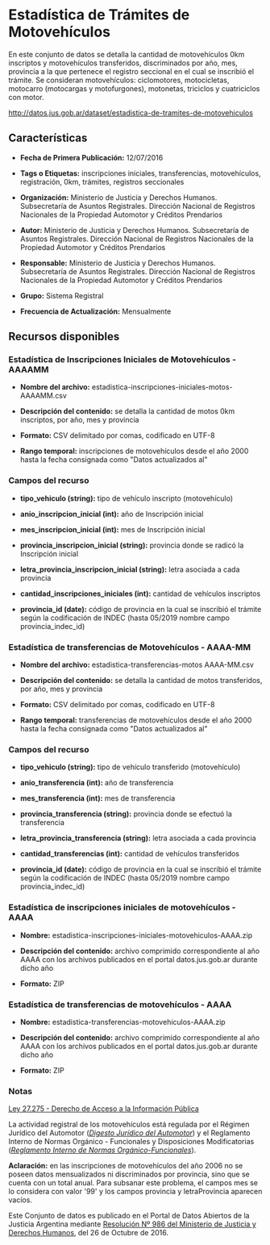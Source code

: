 Estadística de Trámites de Motovehículos
========================================

En este conjunto de datos se detalla la cantidad de motovehículos 0km inscriptos y motovehículos transferidos, discriminados por año, mes, provincia a la que pertenece el registro seccional en el cual se inscribió el trámite. Se consideran motovehículos: ciclomotores, motocicletas, motocarro (motocargas y motofurgones), motonetas, triciclos y cuatriciclos con motor.

http://datos.jus.gob.ar/dataset/estadistica-de-tramites-de-motovehiculos

Características
---------------

-   **Fecha de Primera Publicación:** 12/07/2016

-   **Tags o Etiquetas:** inscripciones iniciales, transferencias, motovehículos, registración, 0km, trámites, registros seccionales

-   **Organización:** Ministerio de Justicia y Derechos Humanos. Subsecretaría de Asuntos Registrales. Dirección Nacional de Registros Nacionales de la Propiedad Automotor y Créditos Prendarios

-   **Autor:** Ministerio de Justicia y Derechos Humanos. Subsecretaría de Asuntos Registrales. Dirección Nacional de Registros Nacionales de la Propiedad Automotor y Créditos Prendarios

-   **Responsable:** Ministerio de Justicia y Derechos Humanos. Subsecretaría de Asuntos Registrales. Dirección Nacional de Registros Nacionales de la Propiedad Automotor y Créditos Prendarios

-   **Grupo:** Sistema Registral

-   **Frecuencia de Actualización:** Mensualmente

Recursos disponibles
--------------------

### Estadística de Inscripciones Iniciales de Motovehículos - AAAAMM

-   **Nombre del archivo:** estadistica-inscripciones-iniciales-motos-AAAAMM.csv

-   **Descripción del contenido:** se detalla la cantidad de motos 0km inscriptos, por año, mes y provincia

-   **Formato:** CSV delimitado por comas, codificado en UTF-8

-   **Rango temporal:** inscripciones de motovehículos desde el año 2000 hasta la fecha consignada como "Datos actualizados al"

### Campos del recurso

-   **tipo_vehiculo (string):** tipo de vehículo inscripto (motovehículo)

-   **anio_inscripcion_inicial (int):** año de Inscripción inicial

-   **mes_inscripcion_inicial (int):** mes de Inscripción inicial

-   **provincia_inscripcion_inicial (string):** provincia donde se radicó la Inscripción inicial

-   **letra_provincia_inscripcion_inicial (string):** letra asociada a cada provincia

-   **cantidad_inscripciones_iniciales (int):** cantidad de vehículos inscriptos

-   **provincia_id (date):** código de provincia en la cual se inscribió el trámite según la codificación de INDEC (hasta 05/2019 nombre campo provincia_indec_id)

### Estadística de transferencias de Motovehículos - AAAA-MM

-   **Nombre del archivo:** estadistica-transferencias-motos AAAA-MM.csv

-   **Descripción del contenido:** se detalla la cantidad de motos transferidos, por año, mes y provincia

-   **Formato:** CSV delimitado por comas, codificado en UTF-8

-   **Rango temporal:** transferencias de motovehículos desde el año 2000 hasta la fecha consignada como "Datos actualizados al"

### Campos del recurso

-   **tipo_vehiculo (string):** tipo de vehículo transferido (motovehículo)

-   **anio_transferencia (int):** año de transferencia

-   **mes_transferencia (int):** mes de transferencia

-   **provincia_transferencia (string):** provincia donde se efectuó la transferencia

-   **letra_provincia_transferencia (string):** letra asociada a cada provincia

-   **cantidad_transferencias (int):** cantidad de vehículos transferidos

-   **provincia_id (date):** código de provincia en la cual se inscribió el trámite según la codificación de INDEC (hasta 05/2019 nombre campo provincia_indec_id)

### Estadística de inscripciones iniciales de motovehículos - AAAA

- **Nombre:** estadistica-inscripciones-iniciales-motovehiculos-AAAA.zip

- **Descripción del contenido:** archivo comprimido correspondiente al año AAAA con los archivos publicados en el portal datos.jus.gob.ar durante dicho año

- **Formato:** ZIP

### Estadística de transferencias de motovehículos - AAAA

- **Nombre:** estadistica-transferencias-motovehiculos-AAAA.zip

- **Descripción del contenido:** archivo comprimido correspondiente al año AAAA con los archivos publicados en el portal datos.jus.gob.ar durante dicho año

- **Formato:** ZIP

### Notas

[Ley 27.275 - Derecho de Acceso a la Información Pública]( http://servicios.infoleg.gob.ar/infolegInternet/anexos/265000-269999/265949/norma.htm)

La actividad registral de los motovehículos está regulada por el Régimen Jurídico del Automotor ([*Digesto Jurídico del Automotor*](http://www.dnrpa.gov.ar/portal_dnrpa/regimen_juridico/informacion/rja.pdf)) y el Reglamento Interno de Normas Orgánico - Funcionales y Disposiciones Modificatorias ([*Reglamento Interno de Normas Orgánico-Funcionales*](http://www.dnrpa.gov.ar/portal_dnrpa/regimen_juridico/informacion/urinof.htm)).

**Aclaración:** en las inscripciones de motovehículos del año 2006 no se poseen datos mensualizados ni discriminados por provincia, sino que se cuenta con un total anual. Para subsanar este problema, el campos mes se lo considera con valor '99' y los campos provincia y letraProvincia aparecen vacíos.

Este Conjunto de datos es publicado en el Portal de Datos Abiertos de la Justicia Argentina mediante [Resolución Nº 986 del Ministerio de Justicia y Derechos Humanos](http://datos.jus.gob.ar/resoluciones/RESOL-2016-986-E-APN-MJ.pdf), del 26 de Octubre de 2016.
